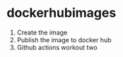 # dockerhubimages
1.  Create the image 
2.  Publish the image to docker hub
3.  Github actions workout two

